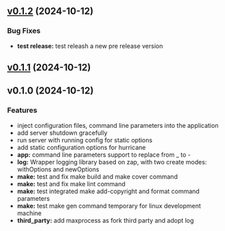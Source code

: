 
<a name="v0.1.2"></a>
## [v0.1.2](https://github.com/Ryan-eng-del/hurricane.git/compare/v0.1.1...v0.1.2) (2024-10-12)

### Bug Fixes

* **test release:** test releash a new pre release version


<a name="v0.1.1"></a>
## [v0.1.1](https://github.com/Ryan-eng-del/hurricane.git/compare/v0.1.0...v0.1.1) (2024-10-12)


<a name="v0.1.0"></a>
## v0.1.0 (2024-10-12)

### Features

* inject configuration files, command line parameters into the application
* add server shutdown gracefully
* run server with running config for static options
* add static configuration options for hurricane
* **app:** command line parameters support to replace from _ to -
* **log:** Wrapper logging library based on zap, with two create modes: withOptions and newOptions
* **make:** test and fix make build and make cover command
* **make:** test and fix make lint command
* **make:** test integrated make add-copyright and format command parameters
* **make:** test make gen command temporary for linux development machine
* **third_party:** add maxprocess as fork third party and adopt log

